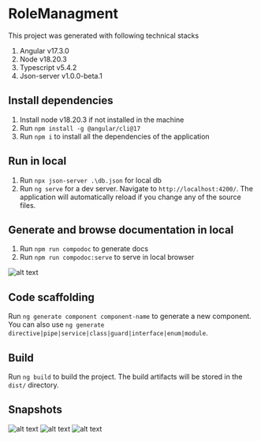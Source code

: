 # RoleManagment

This project was generated with following technical stacks
1.	Angular v17.3.0
2.	Node v18.20.3
3.	Typescript v5.4.2
4.	Json-server v1.0.0-beta.1

## Install dependencies

1. Install node v18.20.3 if not installed in the machine
2. Run `npm install -g @angular/cli@17`
2. Run `npm i` to install all the dependencies of the application

## Run in local 

1. Run `npx json-server .\db.json` for local db
2. Run `ng serve` for a dev server. Navigate to `http://localhost:4200/`. The application will automatically reload if you change any of the source files.

## Generate and browse documentation in local
1. Run `npm run compodoc` to generate docs
2. Run `npm run compodoc:serve` to serve in local browser

![alt text](https://github.com/sgrmhrzn/role-managment/blob/main/src/assets/image-doc.jpg)

## Code scaffolding

Run `ng generate component component-name` to generate a new component. You can also use `ng generate directive|pipe|service|class|guard|interface|enum|module`.

## Build

Run `ng build` to build the project. The build artifacts will be stored in the `dist/` directory.

## Snapshots
![alt text](https://github.com/sgrmhrzn/role-managment/blob/main/src/assets/image1.jpg)
![alt text](https://github.com/sgrmhrzn/role-managment/blob/main/src/assets/image2.jpg)
![alt text](https://github.com/sgrmhrzn/role-managment/blob/main/src/assets/image3.jpg)
